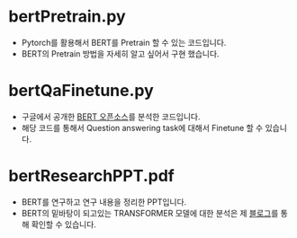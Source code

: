 # bertPretrain.py
- Pytorch를 활용해서 BERT를 Pretrain 할 수 있는 코드입니다.
- BERT의 Pretrain 방법을 자세히 알고 싶어서 구현 했습니다.

# bertQaFinetune.py
- 구글에서 공개한 [BERT 오픈소스]를 분석한 코드입니다.
- 해당 코드를 통해서 Question answering task에 대해서 Finetune 할 수 있습니다.

# bertResearchPPT.pdf
- BERT를 연구하고 연구 내용을 정리한 PPT입니다. 
- BERT의 밑바탕이 되고있는 TRANSFORMER 모델에 대한 분석은 제 [블로그]를 통해 확인할 수 있습니다. 

[블로그]: https://youngsukblog.tistory.com/2
[BERT 오픈소스]: https://github.com/google-research/bert
